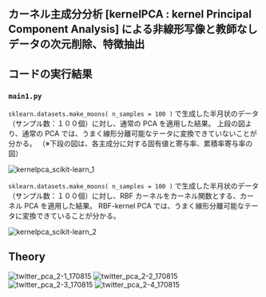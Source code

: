 ## カーネル主成分分析 [kernelPCA : kernel Principal Component Analysis] による非線形写像と教師なしデータの次元削除、特徴抽出



## コードの実行結果

### `main1.py`

`sklearn.datasets.make_moons( n_samples = 100 )` で生成した半月状のデータ（サンプル数：１００個）に対し、通常の PCA を適用した結果。
上段の図より、通常の PCA では、うまく線形分離可能なテータに変換できていないことが分かる。
（※下段の図は、各主成分に対する固有値と寄与率、累積率寄与率の図）

![kernelpca_scikit-learn_1](https://user-images.githubusercontent.com/25688193/29361298-eef3455a-82c1-11e7-8329-04792751bf7e.png)

`sklearn.datasets.make_moons( n_samples = 100 )` で生成した半月状のデータ（サンプル数：１００個）に対し、RBF カーネルをカーネル関数とする、カーネル PCA を適用した結果。
RBF-kernel PCA では、うまく線形分離可能なテータに変換できていることが分かる。

![kernelpca_scikit-learn_2](https://user-images.githubusercontent.com/25688193/29361299-f106740c-82c1-11e7-9596-74a0c7da535a.png)


## Theory

![twitter_pca_2-1_170815](https://user-images.githubusercontent.com/25688193/29283593-621e79b6-8162-11e7-8624-e5c914da21f6.png)
![twitter_pca_2-2_170815](https://user-images.githubusercontent.com/25688193/29303785-3cead10e-81ca-11e7-9ffd-46aa36d8869e.png)
![twitter_pca_2-3_170815](https://user-images.githubusercontent.com/25688193/29308244-00c0b96c-81e0-11e7-913c-f8c2ec4f80ed.png)
![twitter_pca_2-4_170815](https://user-images.githubusercontent.com/25688193/29308248-052d58a2-81e0-11e7-94cf-57018daecce2.png)
